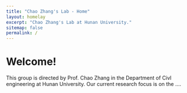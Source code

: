 ```yaml
---
title: "Chao Zhang's Lab - Home"
layout: homelay
excerpt: "Chao Zhang's Lab at Hunan University."
sitemap: false
permalink: /
---
```

# Welcome!

This group is directed by Prof. Chao Zhang in the Department of Civl engineering at Hunan University. Our current research focus is on the .... 